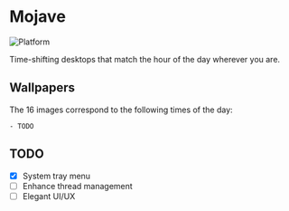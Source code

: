 # Mojave
![Platform](https://img.shields.io/badge/platform-Windows-lightgrey.svg)

Time-shifting desktops that match the hour of the day wherever you are.

## Wallpapers

The 16 images correspond to the following times of the day:

	- TODO

## TODO
 - [x] System tray menu
 - [ ] Enhance thread management
 - [ ] Elegant UI/UX
